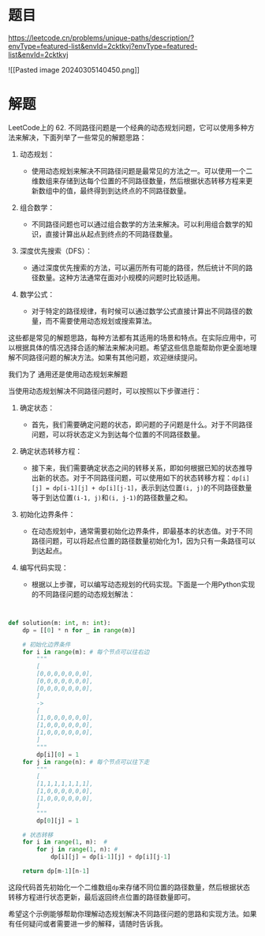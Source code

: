 # 题目

https://leetcode.cn/problems/unique-paths/description/?envType=featured-list&envId=2cktkvj?envType=featured-list&envId=2cktkvj


![[Pasted image 20240305140450.png]]

# 解题

LeetCode上的 62. 不同路径问题是一个经典的动态规划问题，它可以使用多种方法来解决，下面列举了一些常见的解题思路：

1. 动态规划：
   - 使用动态规划来解决不同路径问题是最常见的方法之一。可以使用一个二维数组来存储到达每个位置的不同路径数量，然后根据状态转移方程来更新数组中的值，最终得到到达终点的不同路径数量。

2. 组合数学：
   - 不同路径问题也可以通过组合数学的方法来解决。可以利用组合数学的知识，直接计算出从起点到终点的不同路径数量。

3. 深度优先搜索（DFS）：
   - 通过深度优先搜索的方法，可以遍历所有可能的路径，然后统计不同的路径数量。这种方法通常在面对小规模的问题时比较适用。

4. 数学公式：
   - 对于特定的路径规律，有时候可以通过数学公式直接计算出不同路径的数量，而不需要使用动态规划或搜索算法。

这些都是常见的解题思路，每种方法都有其适用的场景和特点。在实际应用中，可以根据具体的情况选择合适的解法来解决问题。希望这些信息能帮助你更全面地理解不同路径问题的解决方法。如果有其他问题，欢迎继续提问。


我们为了 通用还是使用动态规划来解题


当使用动态规划解决不同路径问题时，可以按照以下步骤进行：

1. 确定状态：
   - 首先，我们需要确定问题的状态，即问题的子问题是什么。对于不同路径问题，可以将状态定义为到达每个位置的不同路径数量。

2. 确定状态转移方程：
   - 接下来，我们需要确定状态之间的转移关系，即如何根据已知的状态推导出新的状态。对于不同路径问题，可以使用如下的状态转移方程：`dp[i][j] = dp[i-1][j] + dp[i][j-1]`，表示到达位置`(i, j)`的不同路径数量等于到达位置`(i-1, j)`和`(i, j-1)`的路径数量之和。

3. 初始化边界条件：
   - 在动态规划中，通常需要初始化边界条件，即最基本的状态值。对于不同路径问题，可以将起点位置的路径数量初始化为1，因为只有一条路径可以到达起点。

4. 编写代码实现：
   - 根据以上步骤，可以编写动态规划的代码实现。下面是一个用Python实现的不同路径问题的动态规划解法：

```python


def solution(m: int, n: int):
    dp = [[0] * n for _ in range(m)]

    # 初始化边界条件
    for i in range(m): # 每个节点可以往右边
        """
        [
        [0,0,0,0,0,0,0],
        [0,0,0,0,0,0,0],
        [0,0,0,0,0,0,0],
        ]
        ->
        [
        [1,0,0,0,0,0,0],
        [1,0,0,0,0,0,0],
        [1,0,0,0,0,0,0],
        ]
        """
        dp[i][0] = 1
    for j in range(n): # 每个节点可以往下走
        """
        [
        [1,1,1,1,1,1,1],
        [1,0,0,0,0,0,0],
        [1,0,0,0,0,0,0],
        ]
        """
        dp[0][j] = 1

    # 状态转移
    for i in range(1, m):  # 
        for j in range(1, n): #
            dp[i][j] = dp[i-1][j] + dp[i][j-1]

    return dp[m-1][n-1]

```

这段代码首先初始化一个二维数组`dp`来存储不同位置的路径数量，然后根据状态转移方程进行状态更新，最后返回终点位置的路径数量即可。

希望这个示例能够帮助你理解动态规划解决不同路径问题的思路和实现方法。如果有任何疑问或者需要进一步的解释，请随时告诉我。